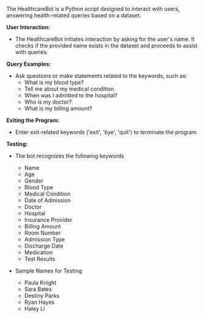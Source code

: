 The HealthcareBot is a Python script designed to interact with users, answering health-related queries based on a dataset. 

 **User Interaction:**
   - The HealthcareBot initiates interaction by asking for the user's name. It checks if the provided name exists in the dataset and proceeds to assist with queries.

  **Query Examples:**
   - Ask questions or make statements related to the keywords, such as:
     - What is my blood type?
     - Tell me about my medical condition.
     - When was I admitted to the hospital?
     - Who is my doctor?
     - What is my billing amount?

   **Exiting the Program:**
   - Enter exit-related keywords ('exit', 'bye', 'quit') to terminate the program.


**Testing:**

- The bot recognizes the following keywords
   - Name
   - Age
   - Gender
   - Blood Type
   - Medical Condition
   - Date of Admission
   - Doctor
   - Hospital
   - Insurance Provider
   - Billing Amount
   - Room Number
   - Admission Type
   - Discharge Date
   - Medication
   - Test Results

- Sample Names for Testing
   - Paula Knight
   - Sara Bates
   - Destiny Parks
   - Ryan Hayes
   - Haley Li

